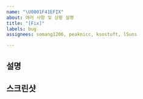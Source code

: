 ```yaml
---
name: "\U0001F41EFIX"
about: 에러 사항 및 상황 설명
title: "[Fix]"
labels: bug
assignees: somang1206, peaknicc, ksostuft, lSuns

---
```


## 설명

## 스크린샷
